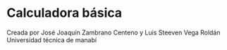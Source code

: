 # Calculadora básica

Creada por José Joaquín Zambrano Centeno y Luis Steeven Vega Roldán
Universidad técnica de manabí
